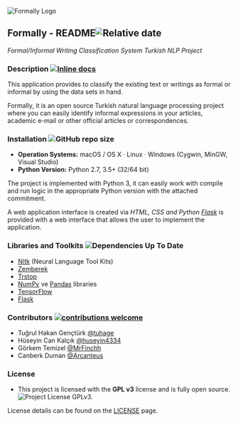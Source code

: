 ![Formally Logo](https://i.hizliresim.com/dLAVlZ.jpg)
## Formally - README![Relative date](https://img.shields.io/date/1575184818?color=once&label=last-commit&logo=son-gelistirme)
*Formal/Informal Writing Classification System Turkish NLP Project*

### Description [![Inline docs](http://inch-ci.org/github/arcanteus/formally.svg?branch=master)](http://inch-ci.org/github/arcanteus/formally)

This application provides to classify the existing text or writings as formal or informal by using the data sets in hand.

Formally, it is an open source Turkish natural language processing project where you can easily identify informal expressions in your articles, academic e-mail or other official articles or correspondences.


### Installation ![GitHub repo size](https://img.shields.io/github/repo-size/arcanteus/formally)
* **Operation Systems:** macOS / OS X · Linux · Windows (Cygwin, MinGW, Visual Studio)
* **Python Version:** Python 2.7, 3.5+ (32/64 bit)

The project is implemented with Python 3, it can easily work with compile and run logic in the appropriate Python version with the attached commitment.

A web application interface is created via *HTML, CSS and Python [Flask](https://pythonspot.com/flask-web-app-with-python/)* is provided with a web interface that allows the user to implement the application. 


### Libraries and Toolkits ![Dependencies Up To Date](https://img.shields.io/badge/dependencies-up%20to%20date-green)
* [Nltk](https://github.com/nltk/nltk) (Neural Language Tool Kits) 
* [Zemberek](https://github.com/ahmetaa/zemberek-nlp)
* [Trstop](https://github.com/ahmetax/trstop)
* [NumPy](https://numpy.org/) ve [Pandas](https://pandas.pydata.org/) libraries
* [TensorFlow](https://www.tensorflow.org/)
* [Flask](https://pythonspot.com/flask-web-app-with-python/) 

### Contributors [![contributions welcome](https://img.shields.io/badge/contributions-welcome-brightgreen.svg?style=flat)](https://github.com/arcanteus/formally/issues)

* Tuğrul Hakan Gençtürk [@tuhage](https://www.github.com/tuhage)
* Hüseyin Can Kalçık [@huseyin4334](https://www.github.com/huseyin4334)
* Görkem Temizel [@MrFinchh](https://www.github.com/MrFinchh)
* Canberk Duman [@Arcanteus](https://www.github.com/Arcanteus)



### License

* This project is licensed with the **GPL v3** license and is fully open source. ![Project License GPLv3.](https://img.shields.io/badge/License-GPLv3-yellow) 


License details can be found on the [LICENSE](LICENSE) page.
